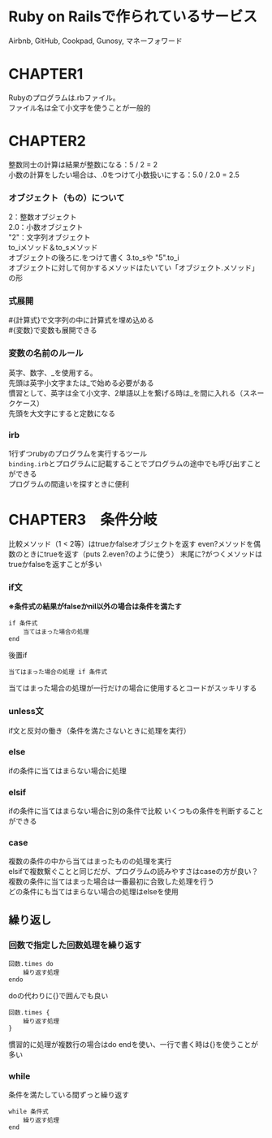 # Ruby on Railsで作られているサービス
Airbnb, GitHub, Cookpad, Gunosy, マネーフォワード

# CHAPTER1
Rubyのプログラムは.rbファイル。  
ファイル名は全て小文字を使うことが一般的

# CHAPTER2
整数同士の計算は結果が整数になる：5 / 2 = 2  
小数の計算をしたい場合は、.0をつけて小数扱いにする：5.0 / 2.0 = 2.5

### オブジェクト（もの）について
2：整数オブジェクト  
2.0：小数オブジェクト  
"2"：文字列オブジェクト  
to_iメソッド＆to_sメソッド  
オブジェクトの後ろに.をつけて書く 3.to_sや "5".to_i  
オブジェクトに対して何かするメソッドはたいてい「オブジェクト.メソッド」の形
### 式展開
#{計算式}で文字列の中に計算式を埋め込める  
#{変数}で変数も展開できる
### 変数の名前のルール
英字、数字、_を使用する。  
先頭は英字小文字または_で始める必要がある  
慣習として、英字は全て小文字、2単語以上を繋げる時は_を間に入れる（スネークケース）  
先頭を大文字にすると定数になる
### irb
1行ずつrubyのプログラムを実行するツール  
`binding.irb`とプログラムに記載することでプログラムの途中でも呼び出すことができる  
プログラムの間違いを探すときに便利

# CHAPTER3　条件分岐
比較メソッド（1 < 2等）はtrueかfalseオブジェクトを返す
even?メソッドを偶数のときにtrueを返す（puts 2.even?のように使う）
末尾に?がつくメソッドはtrueかfalseを返すことが多い

### if文
**※条件式の結果がfalseかnil以外の場合は条件を満たす**
```
if 条件式
    当てはまった場合の処理
end
```

後置if  
```
当てはまった場合の処理 if 条件式  
```
当てはまった場合の処理が一行だけの場合に使用するとコードがスッキリする

### unless文
if文と反対の働き（条件を満たさないときに処理を実行）

### else
ifの条件に当てはまらない場合に処理

### elsif
ifの条件に当てはまらない場合に別の条件で比較
いくつもの条件を判断することができる

### case
複数の条件の中から当てはまったものの処理を実行  
elsifで複数繋ぐことと同じだが、プログラムの読みやすさはcaseの方が良い？  
複数の条件に当てはまった場合は一番最初に合致した処理を行う  
どの条件にも当てはまらない場合の処理はelseを使用

## 繰り返し
### 回数で指定した回数処理を繰り返す
```
回数.times do
    繰り返す処理
endo
```
doの代わりに{}で囲んでも良い
```
回数.times {
    繰り返す処理
}
```
慣習的に処理が複数行の場合はdo endを使い、一行で書く時は{}を使うことが多い

### while
条件を満たしている間ずっと繰り返す
```
while 条件式
    繰り返す処理
end
```
